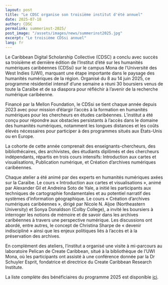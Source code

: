 ```yaml
---
layout: post
title: "Le CDSC organise son troisième institut d'été annuel"
date: 2025-07-18
author: CDSC
permalink: summerinst-2025/
post_image: "/assets/images/news/summerinst2025.jpg"
excerpt: "Le troisième CDSsi annuel"
lang: fr
---
```


Le Caribbean Digital Scholarship Collective (CDSC) a conclu avec succès sa troisième et dernière édition de l’Institut d’été sur les humanités numériques caribéennes (CDSsi) sur le campus Mona de l’Université des West Indies (UWI), marquant une étape importante dans le paysage des humanités numériques de la région. Organisé du 8 au 14 juin 2025, ce programme résidentiel intensif d’une semaine a réuni 30 boursiers venus de toute la Caraïbe et de sa diaspora pour réfléchir à l’avenir de la recherche numérique caribéenne.

Financé par la Mellon Foundation, le CDSsi se tient chaque année depuis 2023 avec pour mission d’élargir l’accès à la formation en humanités numériques pour les chercheurs en études caribéennes. L’institut a été conçu pour répondre aux obstacles persistants à l’accès dans le domaine des humanités numériques, notamment les longues distances et les coûts élevés nécessaires pour participer à des programmes situés aux États-Unis ou en Europe.

La cohorte de cette année comprenait des enseignants-chercheurs, des bibliothécaires, des archivistes, des étudiants diplômés et des chercheurs indépendants, répartis en trois cours intensifs: Introduction aux cartes et visualisations, Publication numérique, et Création d’archives numériques caribéennes.

Chaque atelier a été animé par des experts en humanités numériques axées sur la Caraïbe. Le cours « Introduction aux cartes et visualisations », animé par Alexander Gil et Andreina Soto de Yale, a initié les participants aux techniques de cartographie fondamentales et au potentiel narratif des systèmes d’information géographique. Le cours « Création d’archives numériques caribéennes », dirigé par Nicole N. Aljoe (Northeastern University) et Sonya Donaldson (Colby College), a invité les boursiers à interroger les notions de mémoire et de savoir dans les archives caribéennes à travers une perspective numérique. Les discussions ont abordé, entre autres, le concept de Christina Sharpe de « devenir indiscipliné » ainsi que les enjeux politiques liés à l’accès et à la préservation des archives.

En complément des ateliers, l’institut a organisé une visite à mi-parcours au laboratoire Pelican de Create Caribbean, situé à la bibliothèque de l’UWI Mona, où les participants ont assisté à une conférence donnée par la Dr Schuyler Esprit, fondatrice et directrice du Create Caribbean Research Institute.

La liste complète des bénéficiaires du programme 2025 est disponible [ici](https://cdscollective.org/fr/grantees-cdssi/).


